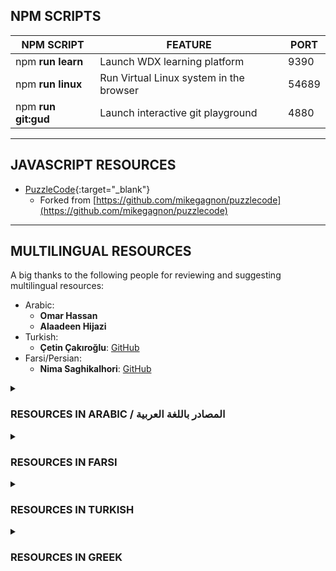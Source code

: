 ## NPM SCRIPTS

| NPM SCRIPT          | FEATURE                                 | PORT  |
| ------------------- | --------------------------------------- | ----- |
| npm **run learn**   | Launch WDX learning platform            | 9390  |
| npm **run linux**   | Run Virtual Linux system in the browser | 54689 |
| npm **run git:gud** | Launch interactive git playground       | 4880  |

---

## JAVASCRIPT RESOURCES

- [PuzzleCode](https://in-tech-gration.github.io/WDX-180/resources/javascript/puzzlecode/){:target="_blank"}
  - Forked from [https://github.com/mikegagnon/puzzlecode](https://github.com/mikegagnon/puzzlecode)

---

## MULTILINGUAL RESOURCES 

  <!-- موارد متعددة اللغات / Çok Dilli Kaynaklar -->

  A big thanks to the following people for reviewing and suggesting  multilingual resources:

  - Arabic:
    - **Omar Hassan**
    - **Alaadeen Hijazi**
  - Turkish:
    - **Çetin Çakıroğlu**: [GitHub](https://github.com/cetincakiroglu)
  - Farsi/Persian:
    - **Nima Saghikalhori**: [GitHub](https://github.com/nimasaghi-dev)

<!-- RESOURCES IN ARABIC -->
<details markdown="1">
  <summary><h3>RESOURCES IN ARABIC / المصادر باللغة العربية</h3></summary>

  - HTML
    - [Learn HTML In Arabic 2021](https://www.youtube.com/playlist?list=PLDoPjvoNmBAw_t_XWUFbBX-c9MafPk9ji)
    - [Learn HTML in Arabic (Playlist)](https://www.youtube.com/playlist?list=PLDoPjvoNmBAwClZ1PDcjWilxp9YERUbNt)
  - CSS
    - [Learn CSS In Arabic 2021](https://www.youtube.com/playlist?list=PLDoPjvoNmBAzjsz06gkzlSrlev53MGIKe)
    - [Learn CSS in Arabic (Playlist)](https://www.youtube.com/playlist?list=PLDoPjvoNmBAzAeIcXA3_JsmSkPKOs9W-Y)
    - [Learn CSS3 in Arabic (Playlist)](https://www.youtube.com/playlist?list=PLDoPjvoNmBAyEyQaHOHO1HJtmSgGt07VC)
    - [Design Using Bootstrap 3 Design 1 (Playlist)](https://www.youtube.com/playlist?list=PLDoPjvoNmBAw24EjNUp_88S1VeaNK8Cts)
    - [Begin Working with Sass](https://www.youtube.com/playlist?list=PLDoPjvoNmBAz6bF7qObm2a1mLN_WHAWQo)
    - [Create Web Design With Sass](https://www.youtube.com/playlist?list=PLDoPjvoNmBAz9sluuyOWPifXvySgrGma8)
  - JavaScript
    - [Learn JavaScript in Arabic 2021](https://www.youtube.com/playlist?list=PLDoPjvoNmBAx3kiplQR_oeDqLDBUDYwVv)
    - [Learn ECMAScript 6](https://www.youtube.com/playlist?list=PLDoPjvoNmBAy3siU1b04xY24ZlstofO9M)
    - [Learn Javascript HTML DOM (Playlist)](https://www.youtube.com/playlist?list=PLDoPjvoNmBAxx97QDMOCpzxbu1ZHJ4i7i)
    - [Learn Javascript Bom (Playlist)](https://www.youtube.com/playlist?list=PLDoPjvoNmBAy9nFRJgVYgEID8xE2a6q6V)
    - [JavaScript Big Tutorials](https://www.youtube.com/playlist?list=PLDoPjvoNmBAz7_BgzvNcOaE-m_SnE4jiT)
    - [Learn JSON and Deal With API's](https://www.youtube.com/playlist?list=PLDoPjvoNmBAwH_PyuEFjk3OvXflJJrDRQ)
    - [Learn Ajax](https://www.youtube.com/playlist?list=PLDoPjvoNmBAytfRIdMIkLeoQHP0o5uWBa)
    - [JavaScript Unit Testing With Jest (Playlist)](https://www.youtube.com/playlist?list=PLDoPjvoNmBAwSrfBPERTnCmWAbcMAwG9O)
    - jQuery
      - [Learn jQuery in Arabic (Elzero Web School)](https://www.youtube.com/playlist?list=PLDoPjvoNmBAwXDFEEpc8TT6MFbDAC5XNB)
  - TypeScript
    - [Learn Typescript 2022](https://www.youtube.com/playlist?list=PLDoPjvoNmBAy532K9M_fjiAmrJ0gkCyLJ)
  - React.js
  - Frontend
    - [Front-End Developer Roadmap](https://www.youtube.com/playlist?list=PLDoPjvoNmBAzhFD3niPAa1C1gXG4cs14J)
    - [Front-End Tutorials](https://www.youtube.com/playlist?list=PLDoPjvoNmBAycCXz5d9WvqlmykUIys5e8)
    - [Create Template With HTML, CSS3, JavaScript](https://www.youtube.com/playlist?list=PLDoPjvoNmBAzvmpzF-6l3tAviiCPbwkB8)
    - [The Ultimate Front-End Practical Course](https://www.youtube.com/playlist?list=PLDoPjvoNmBAxIUWHxTnmyS9jZwWtXGLon)
    - [How To Become A Front-End Monster](https://www.youtube.com/playlist?list=PLDoPjvoNmBAzTQ5TBsxkF2bZ4djZetUba)
    - [Multilingual Website Best Practice](https://www.youtube.com/playlist?list=PLDoPjvoNmBAxNQiUCxhjfDM8STo1_Dl8c)
    - [Learn Website Wireframing](https://www.youtube.com/playlist?list=PLDoPjvoNmBAxQFcU0t_rjaL0geUX47VtL)
    - [خارطة الطريق لتعلم برمجة الويب (Web Roadmap)](https://www.youtube.com/watch?v=8TFge6bfbzQ)
    - [شرح تفصيلي لخارطة الطريق لتعلم البرمجة وتداخلاتها من واقع سوق العمل (Roadmap for learning programming)](https://www.youtube.com/watch?v=sWCQMMfP8p8)
  - Computer Science
    - [Intro To Programming](https://www.youtube.com/playlist?list=PLDoPjvoNmBAwGClt7wqdUOfqZbq_f2Uek)
  - Command Line Interface
    - [Learn Command Line](https://www.youtube.com/playlist?list=PLDoPjvoNmBAxzNO8ixW83Sf8FnLy_MkUT)
  - Git & GitHub
    - [Learn Git and Github](https://www.youtube.com/playlist?list=PLDoPjvoNmBAw4eOj58MZPakHjaO3frVMF)
  - Databases
    - [MySQL 5 Essential Training](https://www.youtube.com/playlist?list=PLDoPjvoNmBAz6DT8SzQ1CODJTH-NIA7R9)

  **YouTube Channels**

  - [Elzero Web School](https://www.youtube.com/@ElzeroWebSchool)
  - [Programming Advices](https://www.youtube.com/@ProgrammingAdvices)

</details>

<!-- RESOURCES IN FARSI -->
<details markdown="1">
  <summary><h3>RESOURCES IN FARSI</h3></summary>

  - HTML
  - CSS
  - JavaScript
    - [Modern JavaScript Cheatsheet](https://github.com/mbeaudru/modern-js-cheatsheet/blob/master/translations/fa-IR.md)
    - [JavaScript - from scratch](https://www.youtube.com/watch?v=vkTMBqyacVM)
    - [DOM in JS](https://www.youtube.com/watch?v=GbEx578xSdY)
  - Node.js
    - [Node js Part 1](https://www.youtube.com/watch?v=hPYRn8feEEw&list=PLTEzTFAAzxQ5PPO4SDKgpN92cPArFV3cd)
    - [Node js Part 2](https://www.youtube.com/watch?v=2hqMUgN1yeo&list=PLTEzTFAAzxQ5PPO4SDKgpN92cPArFV3cd&index=3)
    - jQuery
      - [Learn jQuery in Arabic (Elzero Web School)](https://www.youtube.com/playlist?list=PLDoPjvoNmBAwXDFEEpc8TT6MFbDAC5XNB)
  - React.js
    - [آموزش کامل React 2022 (Playlist: React JS training course (introduction to advanced): React JS in simple but fundamental language)](https://www.youtube.com/playlist?list=PLi3_QQ40Q-sxthNSXMSRDWsqqtu8Su9Gy)
    - [دوره آموزش react js (مقدماتی تا پیشرفته) : ری اکت جی اس به زبان ساده اما اصولی](https://www.youtube.com/watch?v=51FdCRVJLXs)
  - Computer Science
    - Networking
      - [Networking به زبان ساده |\ هرچی باید از شبکه بدونی](https://www.youtube.com/watch?v=Yv7iRZVKsMk)
  - Git & GitHub
    - [دوره آموزش گیت و گیت هاب (Git and Github)](https://www.youtube.com/watch?v=TEx_mRpIDkA)
  
  **YouTube Channels**

  - [Sarvin Style Coding](https://www.youtube.com/@sarvinStyle)
  - [OpenCode](https://www.youtube.com/@OpenCode)
  - [jahangirics](https://www.youtube.com/@jahangirics)

</details>

<!-- RESOURCES IN TURKISH -->
<details markdown="1">
  <summary><h3>RESOURCES IN TURKISH</h3></summary>

  **YouTube Channels**

  - [Kodluyoruz](https://www.youtube.com/kodluyoruz)

  **Schools**

  - [Patika.dev](https://www.patika.dev/)

</details>

<!-- RESOURCES IN GREEK -->
<details markdown="1">
  <summary><h3>RESOURCES IN GREEK</h3></summary>

  - TypeScript
    - [Εισαγωγή στην TypeScript](https://youtu.be/Er_a-NwKMws)

  **YouTube Channels**

  - [Kostas Minaidis](https://www.youtube.com/@kostas_x)

</details>

